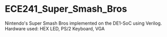 # ECE241_Super_Smash_Bros
Nintendo's Super Smash Bros implemented on the DE1-SoC using Verilog. Hardware used: HEX LED, PS/2 Keyboard, VGA
